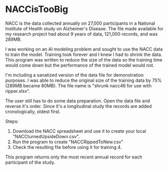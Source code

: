 # NACCisTooBig
NACC is the data collected annually on 27,000 participants in a National Institute of Health study on Alzheimer's Disease. The file made available for my research project had about 9 years of data, 121,000 records, and was 289MB.

I was working on an AI modeling problem and sought to use the NACC data to train the model. Training took forever and I knew I had to shrink the data. This program was written to reduce the size of the data so the training time would come down but the performance of the trained model would not. 

I'm including a sanatized version of the data file for demonstration purposes. I was able to reduce the original size of the training data by 75% (289MB became 80MB). The file name is "shrunk nacc46 for use with ripper.xlsx".

The user still has to do some data preparation. Open the data file and reverse it's order.  Since it's a longitudinal study the records are added cronologically, oldest first.    

Steps:
1. Download the NACC spreadsheet and use it to create your local "NACCturnedUpsideDown.csv".
2. Run the program to create "NACCRippedToNew<N>.csv"
3. Check the resulting file before using it for training.4.  

This program returns only the most recent annual record for each participant of the study.   
